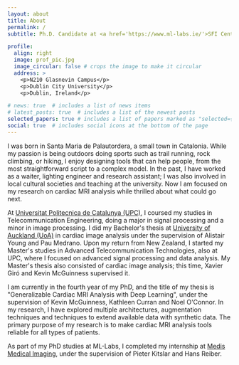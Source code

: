 ```yaml
---
layout: about
title: About
permalink: /
subtitle: Ph.D. Candidate at <a href='https://www.ml-labs.ie/'>SFI Centre for Research Training in Machine Learning</a> at <a href='https://www.dcu.ie/'>Dublin City University</a>

profile:
  align: right
  image: prof_pic.jpg
  image_circular: false # crops the image to make it circular
  address: >
    <p>N210 Glasnevin Campus</p>
    <p>Dublin City University</p>
    <p>Dublin, Ireland</p>

# news: true  # includes a list of news items
# latest_posts: true  # includes a list of the newest posts
selected_papers: true # includes a list of papers marked as "selected={true}"
social: true  # includes social icons at the bottom of the page
---
```


I was born in Santa Maria de Palautordera, a small town in Catalonia. While my passion is being outdoors doing sports such as trail running, rock climbing, or hiking, I enjoy designing tools that can help people, from the most straightforward script to a complex model. In the past, I have worked as a waiter, lighting engineer and research assistant; I was also involved in local cultural societies and teaching at the university. Now I am focused on my research on cardiac MRI analysis while thrilled about what could go next.

At <a href='https://www.upc.edu/'>Universitat Politecnica de Catalunya (UPC)</a>, I coursed my studies in Telecommunication Engineering, doing a major in signal processing and a minor in image processing. I did my Bachelor's thesis at <a href='https://www.auckland.ac.nz/en.html/'>University of Auckland (UoA)</a> in cardiac image analysis under the supervision of Alistair Young and Pau Medrano. Upon my return from New Zealand, I started my Master's studies in Advanced Telecommunication Technologies, also at UPC, where I focused on advanced signal processing and data analysis. My Master's thesis also consisted of cardiac image analysis; this time, Xavier Giró and Kevin McGuinness supervised it.

I am currently in the fourth year of my PhD, and the title of my thesis is "Generalizable Cardiac MRI Analysis with Deep Learning", under the supervision of Kevin McGuinness, Kathleen Curran and Noel O'Connor. In my research, I have explored multiple architectures, augmentation techniques and techniques to extend available data with synthetic data. The primary purpose of my research is to make cardiac MRI analysis tools reliable for all types of patients.

As part of my PhD studies at ML-Labs, I completed my internship at <a href='https://medisimaging.com/about/'>Medis Medical Imaging</a>, under the supervision of Pieter Kitslar and Hans Reiber. 

<!-- Write your biography here. Tell the world about yourself. Link to your favorite [subreddit](http://reddit.com). You can put a picture in, too. The code is already in, just name your picture `prof_pic.jpg` and put it in the `img/` folder.

Put your address / P.O. box / other info right below your picture. You can also disable any of these elements by editing `profile` property of the YAML header of your `_pages/about.md`. Edit `_bibliography/papers.bib` and Jekyll will render your [publications page](/al-folio/publications/) automatically.

Link to your social media connections, too. This theme is set up to use [Font Awesome icons](http://fortawesome.github.io/Font-Awesome/) and [Academicons](https://jpswalsh.github.io/academicons/), like the ones below. Add your Facebook, Twitter, LinkedIn, Google Scholar, or just disable all of them. -->
